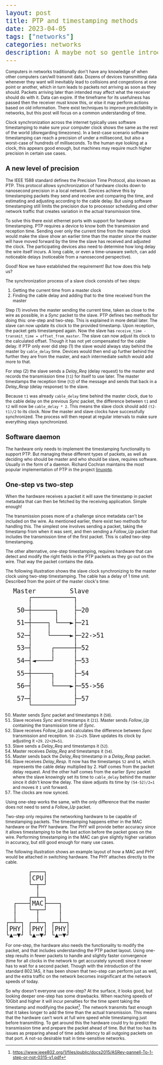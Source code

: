 ```yaml
---
layout: post
title: PTP and timestamping methods
date: 2023-04-05
tags: ["networks"]
categories: networks
description: A maybe not so gentle introduction to the Precision Time Protocol
---
```


<style type="text/css">
pre > code {
      display: block !important;
      line-height: 1.3rem !important;
      font-size: 1.3rem !important;
}
</style>

Computers in networks traditionally don't have any knowledge of when other
computers can/will transmit data. Dozens of devices transmitting data whenever
they want will inevitably lead to collisions and congestions at one point or
another, which in turn leads to packets not arriving as soon as they should.
Packets arriving later than intended may affect what the receiver should do with
it. Data can expire. If the timeframe for its usefulness has passed then the
receiver must know this, or else it may perform actions based on old
information. There exist techniques to improve predictability in networks, but
this post will focus on a common understanding of time.

Clock synchronization across the internet typically uses software timestamping
to make sure your computer clock shows the same as the rest of the world
(disregarding timezones). In a best-case scenario software timestamping can
reach a precision of under a millisecond, but also a worst-case of hundreds of
milliseconds. To the human eye looking at a clock, this appears good enough, but
machines may require much higher precision in certain use cases.




## A new level of precision

The IEEE 1588 standard defines the Precision Time Protocol, also known as PTP.
This protocol allows synchronization of hardware clocks down to nanosecond
precision in a local network. Devices achieve this by timestamping packets they
send and receive and comparing the time, and estimating and adjusting according
to the cable delay. But using software timestamping still limits the precision
due to processor scheduling and other network traffic that creates variation in
the actual transmission time.

To solve this there exist ethernet ports with support for hardware
timestamping. PTP requires a device to know both the transmission and reception
time. Sending over only the current time from the master clock would make the
slave show an earlier time than the master since the master will have moved forward
by the time the slave has received and adjusted the clock. The participating
devices also need to determine how long delay the wire itself incurs. A long
cable, or even a time-unaware switch, can add noticeable delays (noticeable from
a nanosecond perspective).

Good! Now we have established the requirement! But how does this help us?

The synchronization process of a slave clock consists of two steps:
1. Getting the current time from a master clock
2. Finding the cable delay and adding that to the time received from the master

Step (1) involves the master sending the current time, taken as close to the
wire as possible, in a *Sync* packet to the slave. PTP defines two methods for
doing this: one-step and two-step. This is explained in more detail later. The
slave can now update its clock to the provided timestamp. Upon reception, the
packet gets timestamped again. Now the slave has `receive_time - transmit_time
= offset_from_master`. The slave can now adjust its clock to the calculated
offset. Though it has not yet compensated for the cable delay. If PTP only ever
did step (1) the slave would always stay behind the master by `cable_delay`
time. Devices would then end up further behind the further they are from the
master, and each intermediate switch would add more to that.

For step (2) the slave sends a *Delay_Req* (delay request) to the master and
records the transmission time (`t1`) for itself to use later. The master
timestamps the reception time (`t2`) of the message and sends that back in a
*Delay_Resp* (delay response) to the slave.

Because `t1` was already `cable_delay` time behind the master clock, due to the
cable delay on the previous *Sync* packet, the difference between `t1` and `t2`
will now be `cable_delay * 2`. This means the slave clock should add
`(t2-t1)/2` to its clock. Now the master and slave clocks have successfully
synchronized. The process will then repeat at regular intervals to make sure
everything stays synchronized.





## Software daemon

The hardware only needs to implement the timestamping functionality to support
PTP. But managing these different types of packets, as well as deciding who
should be master and who should be slave, requires software. Usually in the form
of a daemon. Richard Cochran maintains the most popular implementation of PTP in
the project [linuxptp](https://github.com/richardcochran/linuxptp).



## One-step vs two-step

When the hardware receives a packet it will save the timestamp in packet
metadata that can then be fetched by the receiving application. Simple enough!

The transmission poses more of a challenge since metadata can't be included on
the wire. As mentioned earlier, there exist two methods for handling this. The
simplest one involves sending a packet, taking the timestamp from when it was
sent, and then sending a *Follow_Up* packet that includes the transmission time
of the first packet. This is called two-step timestamping.

The other alternative, one-step timestamping, requires hardware that can detect
and modify the right fields in the PTP packets as they go out on the wire. That
way the packet contains the data.


The following illustration shows the slave clock synchronizing to the master
clock using two-step timestamping. The cable has a delay of 1 time unit.
Described from the point of the master clock's time:

```no-hl
  Master         Slave
      ┌───────────┐
      │           │
   50─┼──────┐    ├─20
      │      │    │
   51─┼────┐ └───►├─21
      │    │      │
   52─┤    └─────►├─22->51
      │           │
   53─┤     ┌─────┼─52
      │     │     │
   54─┤◄────┘     ├─53
      │           │
   55─┼─────┐     ├─54
      │     │     │
   56─┤     └────►├─55->56
      │           │
   57─┤           ├─57
      └───────────┘
```

50. Master sends *Sync* packet and timestamps it (`50`).
51. Slave receives *Sync* and timestamps it (`21`). Master sends *Follow_Up*
    containing the transmission time of *Sync*.
52. Slave receives *Follow_Up* and calculates the difference between *Sync*
    transmission and reception. `50-21=29`. Slave updates its clock by
    adjusting it `+29`. `22+29=51`.
53. Slave sends a *Delay_Req* and timestamps it (`52`).
54. Master receives *Delay_Req* and timestamps it (`54`).
55. Master sends back the *Delay_Req* timestamp in a *Delay_Resp* packet.
56. Slave receives *Delay_Resp*. It now has the timestamps `52` and `54`, which
    represents the cable delay multiplied by 2. Half comes from the packet
    delay request. And the other half comes from the earlier *Sync* packet
    where the slave knowingly set its time to `cable_delay` behind the master
    since it didn't know the delay. The slave adjusts its time by `(54-52)/2=1`
    and moves it `1` unit forward.
57. The clocks are now synced.


Using one-step works the same, with the only difference that the master does
not need to send a *Follow_Up* packet.


Two-step only requires the networking hardware to be capable of timestamping
packets. The timestamping happens either in the MAC hardware or the PHY
hardware. The PHY will provide better accuracy since it allows timestamping to
be the last action before the packet goes on the wire. Performing timestamping
in the MAC can give slightly higher variation in accuracy, but still good
enough for many use cases.

The following illustration shows an example layout of how a MAC and PHY would
be attached in switching hardware. The PHY attaches directly to the cable.

```no-hl
      ┌───┐
      │CPU│
      └─┬─┘
        │
      ┌─┴─┐
  ┌───┤MAC├───┐
  │   └─┬─┘   │
  │     │     │
┌─┴─┐ ┌─┴─┐ ┌─┴─┐
│PHY│ │PHY│ │PHY│
└▲─▼┘ └▲─▼┘ └▲─▼┘
```

For one-step, the hardware also needs the functionality to modify the packet,
and that includes understanding the PTP packet layout. Using one-step results in
fewer packets to handle and slightly faster convergence (time for all clocks in
the network to get accurately synced) since it never has to wait for a second
packet. Though with the introduction of the standard 802.1AS, it has been shown
that two-step can perform just as well, and the extra traffic on the network
becomes insignificant at the network speeds of today.

So why doesn't everyone use one-step? At the surface, it looks good, but looking
deeper one-step has some drawbacks. When reaching speeds of 10Gbit and higher it
will incur penalties for the time spent taking the timestamp and modifying the
packet[^1]. The network transmits fast enough that it takes longer to add the
time than the actual transmission. This means that the hardware can't work at
full wire speed while timestamping just before transmitting. To get around this
the hardware could try to predict the transmission time and prepare the packet
ahead of time. But that too has its issues as preparing ahead of time adds
latency to all outgoing packets on that port. A not-so desirable trait in
time-sensitive networks.



[^1]: <https://www.ieee802.org/1/files/public/docs2015/ASRev-pannell-To-1-step-or-not-0315-v1.pdf>


